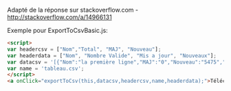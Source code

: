 Adapté de la réponse sur stackoverflow.com - http://stackoverflow.com/a/14966131

Exemple pour ExportToCsvBasic.js:
```HTML
<script>
var headercsv = ["Nom","Total", "MAJ", "Nouveau"];
var headerdata = ["Nom", "Nombre Valide", "Mis a jour", "Nouveaux"];
var datacsv = '[{"Nom":"la première ligne","MAJ":"0","Nouveau":"5475","Total":"5475"},{"Nom":"le deuxieme ligne","MAJ":"60","Nouveau":"0","Total":"60"}]';
var name = 'tableau.csv';
</script>
<a onClick="exportToCsv(this,datacsv,headercsv,name,headerdata);">Télécharger le tableau</a>
```
